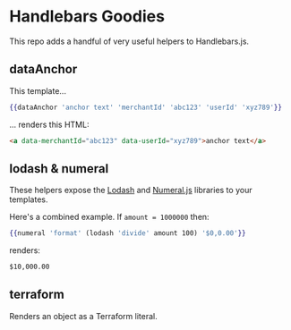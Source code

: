 # Handlebars Goodies

This repo adds a handful of very useful helpers to Handlebars.js.

## dataAnchor

This template...

```handlebars
{{dataAnchor 'anchor text' 'merchantId' 'abc123' 'userId' 'xyz789'}}
```

... renders this HTML:

```html
<a data-merchantId="abc123" data-userId="xyz789">anchor text</a>
```

## lodash & numeral

These helpers expose the [Lodash](https://lodash.com/) and [Numeral.js](http://numeraljs.com/) libraries to your templates.

Here's a combined example. If `amount = 1000000` then:

```handlebars
{{numeral 'format' (lodash 'divide' amount 100) '$0,0.00'}}
```

renders:

```html
$10,000.00
```

## terraform

Renders an object as a Terraform literal.
